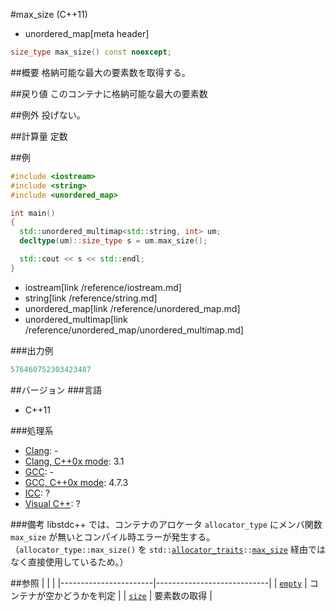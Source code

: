 #max_size (C++11)
* unordered_map[meta header]

```cpp
size_type max_size() const noexcept;
```

##概要
格納可能な最大の要素数を取得する。


##戻り値
このコンテナに格納可能な最大の要素数


##例外
投げない。


##計算量
定数


##例
```cpp
#include <iostream>
#include <string>
#include <unordered_map>

int main()
{
  std::unordered_multimap<std::string, int> um;
  decltype(um)::size_type s = um.max_size();

  std::cout << s << std::endl;
}
```
* iostream[link /reference/iostream.md]
* string[link /reference/string.md]
* unordered_map[link /reference/unordered_map.md]
* unordered_multimap[link /reference/unordered_map/unordered_multimap.md]

###出力例
```cpp
576460752303423487
```

##バージョン
###言語
- C++11

###処理系
- [Clang](/implementation.md#clang): -
- [Clang, C++0x mode](/implementation.md#clang): 3.1
- [GCC](/implementation.md#gcc): -
- [GCC, C++0x mode](/implementation.md#gcc): 4.7.3
- [ICC](/implementation.md#icc): ?
- [Visual C++](/implementation.md#visual_cpp): ?

###備考
libstdc++ では、コンテナのアロケータ `allocator_type` にメンバ関数 `max_size` が無いとコンパイル時エラーが発生する。
（`allocator_type::max_size()` を `std::`[`allocator_traits`](/reference/memory/allocator_traits.md)`::`[`max_size`](/reference/memory/allocator_traits/max_size.md) 経由ではなく直接使用しているため。）


##参照
| | |
|-----------------------|----------------------------|
| [`empty`](./empty.md) | コンテナが空かどうかを判定 |
| [`size`](./size.md)   | 要素数の取得               |


